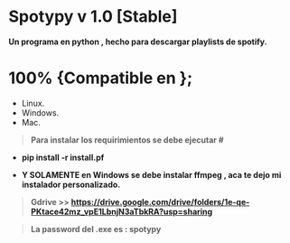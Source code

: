 # Spotypy v 1.0 [Stable]

****Un programa en python , hecho para descargar playlists de spotify.****

# 100% {Compatible en };

* Linux.
* Windows.
* Mac.

> ****Para instalar los requirimientos se debe ejecutar #****

* ****pip install -r install.pf****

* ****Y SOLAMENTE en Windows se debe instalar ffmpeg , aca te dejo mi instalador personalizado.****

> ****Gdrive >>  https://drive.google.com/drive/folders/1e-qe-PKtace42mz_vpE1LbnjN3aTbkRA?usp=sharing****

> ****La password del .exe es : spotypy****
